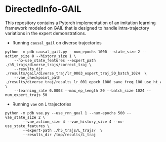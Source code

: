 # DirectedInfo-GAIL

This repository contains a Pytorch implementation of an imitation learning framework modeled on GAIL that is designed to handle intra-trajectory variations in the expert demonstrations.


- Running `causal_gail` on diverse trajectories

```
python -m pdb causal_gail.py --num_epochs 1000 --state_size 2 --action_size 8 --history_size 1 \
    --no-use_state_features --expert_path ./h5_trajs/diverse_trajs/correct_traj \
    --results_dir ./results/gail/diverse_traj/lr_0003_expert_traj_50_batch_1024  \
    --vae_checkpoint_path ./results/diverse_traj/results_lr_001_epoch_1000_save_freq_100_use_ht_as_goal_2/checkpoint/cp_500.pth \ 
    --learning_rate 0.0003 --max_ep_length 20 --batch_size 1024 --num_expert_trajs 50
```


- Running `vae` on L trajectories

```
python -m pdb vae.py --use_rnn_goal 1 --num-epochs 500 --vae_state_size 2 \
        --vae_action_size 4 --vae_history_size 4 --no-use_state_features \
        --expert-path ./h5_trajs/L_trajs/  \
        --results_dir /tmp/results/L_traj

```
